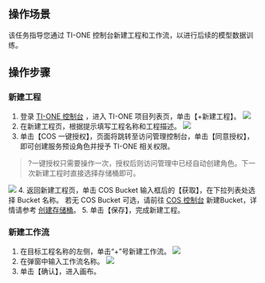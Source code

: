 ## 操作场景
该任务指导您通过 TI-ONE 控制台新建工程和工作流，以进行后续的模型数据训练。

## 操作步骤
### 新建工程
1. 登录 [TI-ONE 控制台](https://tio.cloud.tencent.com) ，进入 TI-ONE 项目列表页，单击【+新建工程】。
![](https://main.qcloudimg.com/raw/37ef5183ba7d19bfcff468ef63666165.png)
2. 在新建工程页，根据提示填写工程名称和工程描述。
![](https://main.qcloudimg.com/raw/a38799b16108536757b2deab132057b5.png)
3.  单击【COS 一键授权】，页面将跳转至访问管理控制台，单击【同意授权】，即可创建服务预设角色并授予 TI-ONE 相关权限。
>?一键授权只需要操作一次，授权后则访问管理中已经自动创建角色。下一次新建工程时直接选择存储桶即可。

 ![](https://main.qcloudimg.com/raw/29e861561a9b88a679dffdb436ca35f0.png)
4. 返回新建工程页，单击 COS Bucket 输入框后的【获取】，在下拉列表处选择 Bucket 名称。
  若无 COS Bucket 可选，请前往 [COS 控制台](https://console.cloud.tencent.com/cos) 新建Bucket，详情请参考 [创建存储桶](https://cloud.tencent.com/document/product/436/13309)。
5. 单击【保存】，完成新建工程。	
	  

### 新建工作流
1. 在目标工程名称的左侧，单击“+”号新建工作流。
![](https://main.qcloudimg.com/raw/320c8d8ab1b43f034738398fa0634d7d.png)
2. 在弹窗中输入工作流名称。
![](https://main.qcloudimg.com/raw/b51fc76c820f4d52193958c91e93c1a9.png)
3. 单击【确认】，进入画布。





